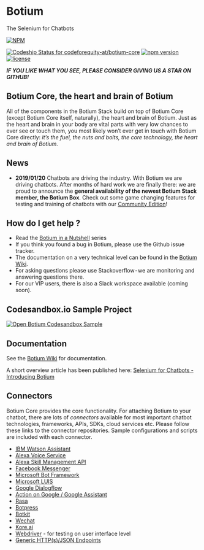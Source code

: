 # Botium
The Selenium for Chatbots

[![NPM](https://nodei.co/npm/botium-core.png?downloads=true&downloadRank=true&stars=true)](https://nodei.co/npm/testmybot/)

[ ![Codeship Status for codeforequity-at/botium-core](https://app.codeship.com/projects/0389ad40-cecc-0135-2ddc-161d5c3cc5fd/status?branch=master)](https://app.codeship.com/projects/262204)
[![npm version](https://badge.fury.io/js/botium-core.svg)](https://badge.fury.io/js/testmybot)
[![license](https://img.shields.io/github/license/mashape/apistatus.svg)]()

**_IF YOU LIKE WHAT YOU SEE, PLEASE CONSIDER GIVING US A STAR ON GITHUB!_**

## Botium Core, the heart and brain of Botium
All of the components in the Botium Stack build on top of Botium Core (except Botium Core itself, naturally), the heart and brain of Botium. Just as the heart and brain in your body are vital parts with very low chances to ever see or touch them, you most likely won’t ever get in touch with Botium Core directly: _it’s the fuel, the nuts and bolts, the core technology, the heart and brain of Botium._

## News

* __2019/01/20__ Chatbots are driving the industry. With Botium we are driving chatbots. After months of hard work we are finally there: we are proud to announce the __general availability of the newest Botium Stack member, the Botium Box__. Check out some game changing features for testing and training of chatbots with our [Community Edition](https://medium.com/@floriantreml/chatbot-testing-done-right-botium-box-available-now-550e40d3bdd0)!


## How do I get help ?
* Read the [Botium in a Nutshell](https://medium.com/@floriantreml/botium-in-a-nutshell-part-1-overview-f8d0ceaf8fb4) series
* If you think you found a bug in Botium, please use the Github issue tracker.
* The documentation on a very technical level can be found in the [Botium Wiki](https://github.com/codeforequity-at/botium-core/wiki).
* For asking questions please use Stackoverflow - we are monitoring and answering questions there.
* For our VIP users, there is also a Slack workspace available (coming soon).

## Codesandbox.io Sample Project

[![Open Botium Codesandbox Sample](https://codesandbox.io/static/img/play-codesandbox.svg)](https://codesandbox.io/s/github/codeforequity-at/botium-codesandbox-sample/tree/master/?module=%2FREADME.md)

## Documentation

See the [Botium Wiki](https://github.com/codeforequity-at/botium-core/wiki) for documentation.

A short overview article has been published here: [Selenium for Chatbots - Introducing Botium](https://chatbotsmagazine.com/selenium-for-chatbots-introducing-botium-1f1f0b3d4164)

## Connectors
Botium Core provides the core functionality. For attaching Botium to your chatbot, there are lots of _connectors_ available for most important chatbot technologies, frameworks, APIs, SDKs, cloud services etc. Please follow these links to the connector repositories. Sample configurations and scripts are included with each connector.

* [IBM Watson Assistant](https://github.com/codeforequity-at/botium-connector-watson)
* [Alexa Voice Service](https://github.com/codeforequity-at/botium-connector-alexa-avs)
* [Alexa Skill Management API](https://github.com/codeforequity-at/botium-connector-alexa-smapi)
* [Facebook Messenger](https://github.com/codeforequity-at/botium-connector-fbpagereceiver)
* [Microsoft Bot Framework](https://github.com/codeforequity-at/botium-connector-directline3)
* [Microsoft LUIS](https://github.com/codeforequity-at/botium-connector-luis)
* [Google Dialogflow](https://github.com/codeforequity-at/botium-connector-dialogflow)
* [Action on Google / Google Assistant](https://github.com/codeforequity-at/botium-connector-google-assistant)
* [Rasa](https://github.com/codeforequity-at/botium-connector-rasa)
* [Botpress](https://github.com/codeforequity-at/botium-connector-botpress)
* [Botkit](https://github.com/codeforequity-at/botium-connector-botkit)
* [Wechat](https://github.com/codeforequity-at/botium-connector-wechat)
* [Kore.ai](https://github.com/codeforequity-at/botium-connector-koreai-webhook)
* [Webdriver](https://github.com/codeforequity-at/botium-connector-webdriverio) - for testing on user interface level
* [Generic HTTP(s)/JSON Endpoints](https://github.com/codeforequity-at/botium-core/wiki/operation-mode-simplerest)

